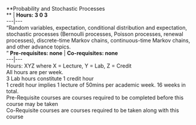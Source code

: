 **Probability and Stochastic Processes  
** | **Hours: 3 0 3**  
---|---  
“Random variables, expectation, conditional distribution and expectation, stochastic processes (Bernoulli processes, Poisson processes, renewal processes), discrete-time Markov chains, continuous-time Markov chains, and other advance topics.  
” 
**Pre-requisites: none** | **Co-requisites: none**  
---|---  
Hours: XYZ where X = Lecture, Y = Lab, Z = Credit  
All hours are per week.  
3 Lab hours constitute 1 credit hour  
1 credit hour implies 1 lecture of 50mins per academic week. 16 weeks in total.  
Pre-Requisite courses are courses required to be completed before this course may be taken  
Co-Requisite courses are courses required to be taken along with this course
